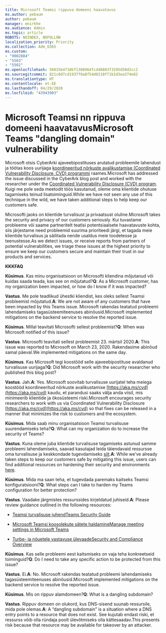 ```yaml
---
title: Microsoft Teamsi rippuva domeeni haavatavus
ms.author: pebaum
author: pebaum
manager: mnirkhe
ms.audience: Admin
ms.topic: article
ROBOTS: NOINDEX, NOFOLLOW
localization_priority: Priority
ms.collection: Adm_O365
ms.custom:
- "9002884"
- "5503"
- "5502"
ms.openlocfilehash: 56015b4718bf1388964fcdd8883f3295d50d2cc2
ms.sourcegitcommit: 821c0d7cd1937f0a8f54d0210f71b1d3ea374e82
ms.translationtype: HT
ms.contentlocale: et-EE
ms.lasthandoff: 04/29/2020
ms.locfileid: "43943903"
---
```

# <a name="microsoft-teams-dangling-domain-vulnerability"></a><span data-ttu-id="8683f-102">Microsoft Teamsi nn rippuva domeeni haavatavus</span><span class="sxs-lookup"><span data-stu-id="8683f-102">Microsoft Teams "dangling domain" vulnerability</span></span>

<span data-ttu-id="8683f-103">Microsoft otsis CyberArki ajaveebipostituses arutatud probleemile lahendust ja töötas koos uurijaga [koordineeritud nõrkuste avalikustamise (Coordinated Vulnerability Disclosure, CVD) programmi](https://aka.ms/cvd) raames.</span><span class="sxs-lookup"><span data-stu-id="8683f-103">Microsoft has addressed the issue discussed in the CyberArk blog post and worked with the researcher under the [Coordinated Vulnerability Disclosure (CVD) program](https://aka.ms/cvd).</span></span> <span data-ttu-id="8683f-104">Kuigi me pole seda meetodit töös kasutanud, oleme oma klientide ohutuse tagamiseks teinud lisatoiminguid.</span><span class="sxs-lookup"><span data-stu-id="8683f-104">While we have not seen any use of this technique in the wild, we have taken additional steps to help keep our customers safe.</span></span>

<span data-ttu-id="8683f-105">Microsofti jaoks on klientide turvalisust ja privaatsust oluline.</span><span class="sxs-lookup"><span data-stu-id="8683f-105">Microsoft takes the security and privacy of our customers seriously.</span></span> <span data-ttu-id="8683f-106">Kui tuvastame probleeme või saame partneritelt teatisi potentsiaalsete haavatavuste kohta, siis järjestame need probleemid suurima prioriteedi järgi, et tagada meie klientide turvalisus ja säilitada nende usaldus meie toodetesse ja teenustesse.</span><span class="sxs-lookup"><span data-stu-id="8683f-106">As we detect issues, or receive reports from partners of potential vulnerabilities, we triage these issues at the highest priority to ensure we keep our customers secure and maintain their trust in our products and services.</span></span>

<span data-ttu-id="8683f-107">**KKK**</span><span class="sxs-lookup"><span data-stu-id="8683f-107">**FAQ**</span></span>

<span data-ttu-id="8683f-108">**Küsimus**. Kas minu organisatsioon on Microsofti kliendina mõjutanud või kuidas saada teada, kas see on mõjutatud?</span><span class="sxs-lookup"><span data-stu-id="8683f-108">**Q**: As a Microsoft customer, has my organization been impacted, or how do I know if it was impacted?</span></span>

<span data-ttu-id="8683f-109">**Vastus**. Me pole teadlikud ühestki kliendist, kes oleks sellest Teamsi probleemist mõjutatud.</span><span class="sxs-lookup"><span data-stu-id="8683f-109">**A**: We are not aware of any customers that have been impacted by this Teams issue.</span></span> <span data-ttu-id="8683f-110">Microsoft rakendas teatatud probleemi lahendamiseks tagasüsteemiteenuses abinõusid.</span><span class="sxs-lookup"><span data-stu-id="8683f-110">Microsoft implemented mitigations on the backend service to resolve the reported issue.</span></span>

<span data-ttu-id="8683f-111">**Küsimus**. Millal teavitati Microsofti sellest probleemist?</span><span class="sxs-lookup"><span data-stu-id="8683f-111">**Q**: When was Microsoft notified of this issue?</span></span>

<span data-ttu-id="8683f-112">**Vastus**. Microsofti teavitati sellest probleemist 23. märtsil 2020.</span><span class="sxs-lookup"><span data-stu-id="8683f-112">**A**: This issue was reported to Microsoft on March 23, 2020.</span></span> <span data-ttu-id="8683f-113">Rakendasime abinõud samal päeval.</span><span class="sxs-lookup"><span data-stu-id="8683f-113">We implemented mitigations on the same day.</span></span>

<span data-ttu-id="8683f-114">**Küsimus**. Kas Microsoft tegi koostööd selle ajaveebipostituse avaldanud turvalisuse uurijaga?</span><span class="sxs-lookup"><span data-stu-id="8683f-114">**Q**: Did Microsoft work with the security researcher who published this blog post?</span></span>

<span data-ttu-id="8683f-115">**Vastus**. Jah.</span><span class="sxs-lookup"><span data-stu-id="8683f-115">**A**: Yes.</span></span> <span data-ttu-id="8683f-116">Microsoft soovitab turvalisuse uurijatel teha meiega koostööd koordineeritud nõrkuste avalikustamise [https://aka.ms/cvd](https://aka.ms/cvd) kaudu, et parandusi saaks välja anda viisil, mis minimeerib klientide ja ökosüsteemi riski.</span><span class="sxs-lookup"><span data-stu-id="8683f-116">Microsoft encourages security researchers to work with us via Coordinated Vulnerability Disclosure [https://aka.ms/cvd](https://aka.ms/cvd) so that fixes can be released in a manner that minimizes the risk to customers and the ecosystem.</span></span>  

<span data-ttu-id="8683f-117">**Küsimus**. Mida saab minu organisatsioon Teamsi turvalisuse suurendamiseks teha?</span><span class="sxs-lookup"><span data-stu-id="8683f-117">**Q**: What can my organization do to increase the security of Teams?</span></span>  

<span data-ttu-id="8683f-118">**Vastus**. Kuna oleme juba klientide turvalisuse tagamiseks astunud samme probleemi lahendamiseks, saavad kasutajad leida täiendavaid ressursse oma turvalisuse ja keskkondade tugevdamiseks [siit](https://www.microsoft.com/microsoft-365/blog/2020/04/06/it-professionals-privacy-security-microsoft-teams/).</span><span class="sxs-lookup"><span data-stu-id="8683f-118">**A**: While we’ve already taken steps to keep our customers safe by mitigating this issue, users can find additional resources on hardening their security and environments [here](https://www.microsoft.com/microsoft-365/blog/2020/04/06/it-professionals-privacy-security-microsoft-teams/).</span></span>  

<span data-ttu-id="8683f-119">**Küsimus**. Mida ma saan teha, et tugevdada paremaks kaitseks Teamsi konfiguratsiooni?</span><span class="sxs-lookup"><span data-stu-id="8683f-119">**Q**: What steps can I take to harden my Teams configuration for better protection?</span></span>

<span data-ttu-id="8683f-120">**Vastus**. Vaadake järgmistes ressurssides kirjeldatud juhiseid.</span><span class="sxs-lookup"><span data-stu-id="8683f-120">**A**: Please review guidance outlined in the following resources:</span></span> 

- [<span data-ttu-id="8683f-121">Teamsi turvalisuse juhend</span><span class="sxs-lookup"><span data-stu-id="8683f-121">Teams Security Guide</span></span>](https://docs.microsoft.com/microsoftteams/teams-security-guide)

- [<span data-ttu-id="8683f-122">Microsoft Teamsi koosolekute sätete haldamine</span><span class="sxs-lookup"><span data-stu-id="8683f-122">Manage meeting settings in Microsoft Teams</span></span>](https://docs.microsoft.com/microsoftteams/meeting-settings-in-teams)

- [<span data-ttu-id="8683f-123">Turbe- ja nõuetele vastavuse ülevaade</span><span class="sxs-lookup"><span data-stu-id="8683f-123">Security and Compliance Overview</span></span>](https://docs.microsoft.com/microsoftteams/security-compliance-overview)

<span data-ttu-id="8683f-124">**Küsimus**. Kas selle probleemi eest kaitsmiseks on vaja teha konkreetseid toiminguid?</span><span class="sxs-lookup"><span data-stu-id="8683f-124">**Q**: Do I need to take any specific action to be protected from this issue?</span></span>

<span data-ttu-id="8683f-125">**Vastus**. Ei.</span><span class="sxs-lookup"><span data-stu-id="8683f-125">**A**: No.</span></span> <span data-ttu-id="8683f-126">Microsoft rakendas teatatud probleemi lahendamiseks tagasüsteemiteenuses abinõusid.</span><span class="sxs-lookup"><span data-stu-id="8683f-126">Microsoft implemented mitigations on the backend service to resolve the reported issue.</span></span>

<span data-ttu-id="8683f-127">**Küsimus**. Mis on rippuv alamdomeen?</span><span class="sxs-lookup"><span data-stu-id="8683f-127">**Q**: What is a dangling subdomain?</span></span>

<span data-ttu-id="8683f-128">**Vastus**. Rippuv domeen on olukord, kus DNS-sisend suunab ressursile, mida pole olemas.</span><span class="sxs-lookup"><span data-stu-id="8683f-128">**A**:  A “dangling subdomain” is a situation where a DNS entry points to a resource that does not exist.</span></span>  <span data-ttu-id="8683f-129">See kujutab endast riski, et ressurss võib olla ründaja poolt ülevõtmiseks olla kättesaadav.</span><span class="sxs-lookup"><span data-stu-id="8683f-129">This presents risk because that resource may be available for takeover by an attacker.</span></span>
